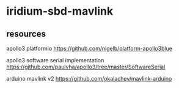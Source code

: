 # iridium-sbd-mavlink
## resources
apollo3 platformio
https://github.com/nigelb/platform-apollo3blue

apollo3 software serial implementation 
https://github.com/paulvha/apollo3/tree/master/SoftwareSerial

arduino mavlink v2
https://github.com/okalachev/mavlink-arduino
